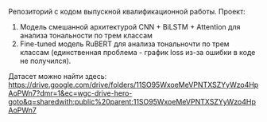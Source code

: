 Репозиторий с кодом выпускной квалификационной работы.
Проект:
1) Модель смешанной архитектурой CNN + BiLSTM + Attention для анализа тональности по трем классам
2) Fine-tuned модель RuBERT для анализа тональночти по трем классам (единственная проблема - график loss из-за ошибки в коде не получился).

Датасет можно найти здесь: https://drive.google.com/drive/folders/11SO95WxoeMeVPNTXSZYyWzo4HpAoPWn7?dmr=1&ec=wgc-drive-hero-goto&q=sharedwith:public%20parent:11SO95WxoeMeVPNTXSZYyWzo4HpAoPWn7
